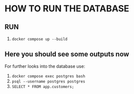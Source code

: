 # HOW TO RUN THE DATABASE

## RUN
1. `docker compose up --build`


## Here you should see some outputs now
For further looks into the database use:
1. `docker compose exec postgres bash`
2. `psql --username postgres postgres`
3. `SELECT * FROM app.customers;`